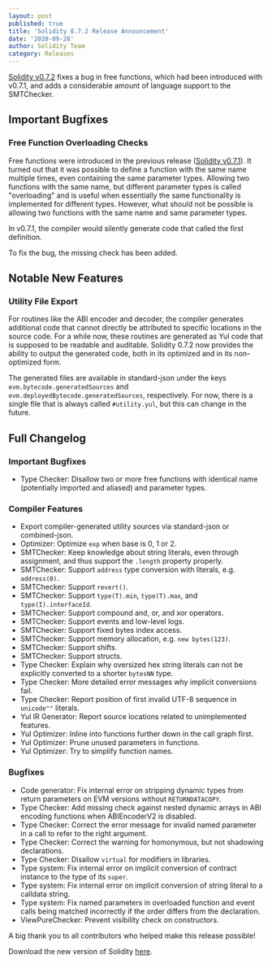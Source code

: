 ```yaml
---
layout: post
published: true
title: 'Solidity 0.7.2 Release Announcement'
date: '2020-09-28'
author: Solidity Team
category: Releases
---
```



[Solidity v0.7.2](https://github.com/ethereum/solidity/releases/tag/v0.7.2) fixes a bug in free functions, which had been introduced with v0.7.1, and adds a considerable amount of language support to the SMTChecker.

## Important Bugfixes

### Free Function Overloading Checks

Free functions were introduced in the previous release ([Solidity v0.7.1](https://github.com/ethereum/solidity/releases/tag/v0.7.1)). It turned out that it was possible
to define a function with the same name multiple times, even containing the same parameter types.
Allowing two functions with the same name, but different parameter types is called "overloading"
and is useful when essentially the same functionality is implemented for different types.
However, what should not be possible is allowing two functions with the same name and same parameter types.

In v0.7.1, the compiler would silently generate code that called the first definition.

To fix the bug, the missing check has been added.


## Notable New Features

### Utility File Export

For routines like the ABI encoder and decoder, the compiler generates additional code that
cannot directly be attributed to specific locations in the source code. For a while now,
these routines are generated as Yul code that is supposed to be readable and auditable.
Solidity 0.7.2 now provides the ability to output the generated code, both in its optimized and
in its non-optimized form.

The generated files are available in standard-json under the keys
``evm.bytecode.generatedSources`` and ``evm.deployedBytecode.generatedSources``, respectively.
For now, there is a single file that is always called ``#utility.yul``, but this can change in the future.




## Full Changelog

### Important Bugfixes
 * Type Checker: Disallow two or more free functions with identical name (potentially imported and aliased) and parameter types.


### Compiler Features
 * Export compiler-generated utility sources via standard-json or combined-json.
 * Optimizer: Optimize ``exp`` when base is 0, 1 or 2.
 * SMTChecker: Keep knowledge about string literals, even through assignment, and thus support the ``.length`` property properly.
 * SMTChecker: Support ``address`` type conversion with literals, e.g. ``address(0)``.
 * SMTChecker: Support ``revert()``.
 * SMTChecker: Support ``type(T).min``, ``type(T).max``, and ``type(I).interfaceId``.
 * SMTChecker: Support compound and, or, and xor operators.
 * SMTChecker: Support events and low-level logs.
 * SMTChecker: Support fixed bytes index access.
 * SMTChecker: Support memory allocation, e.g. ``new bytes(123)``.
 * SMTChecker: Support shifts.
 * SMTChecker: Support structs.
 * Type Checker: Explain why oversized hex string literals can not be explicitly converted to a shorter ``bytesNN`` type.
 * Type Checker: More detailed error messages why implicit conversions fail.
 * Type Checker: Report position of first invalid UTF-8 sequence in ``unicode""`` literals.
 * Yul IR Generator: Report source locations related to unimplemented features.
 * Yul Optimizer: Inline into functions further down in the call graph first.
 * Yul Optimizer: Prune unused parameters in functions.
 * Yul Optimizer: Try to simplify function names.


### Bugfixes
 * Code generator: Fix internal error on stripping dynamic types from return parameters on EVM versions without ``RETURNDATACOPY``.
 * Type Checker: Add missing check against nested dynamic arrays in ABI encoding functions when ABIEncoderV2 is disabled.
 * Type Checker: Correct the error message for invalid named parameter in a call to refer to the right argument.
 * Type Checker: Correct the warning for homonymous, but not shadowing declarations.
 * Type Checker: Disallow ``virtual`` for modifiers in libraries.
 * Type system: Fix internal error on implicit conversion of contract instance to the type of its ``super``.
 * Type system: Fix internal error on implicit conversion of string literal to a calldata string.
 * Type system: Fix named parameters in overloaded function and event calls being matched incorrectly if the order differs from the declaration.
 * ViewPureChecker: Prevent visibility check on constructors.



A big thank you to all contributors who helped make this release possible!

Download the new version of Solidity [here](https://github.com/ethereum/solidity/releases/tag/v0.7.2).
